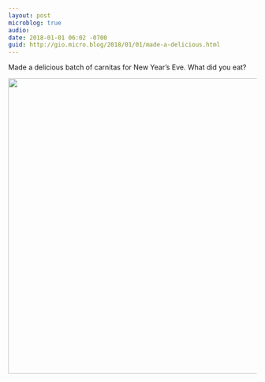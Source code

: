 ```yaml
---
layout: post
microblog: true
audio: 
date: 2018-01-01 06:02 -0700
guid: http://gio.micro.blog/2018/01/01/made-a-delicious.html
---
```

Made a delicious batch of carnitas for New Year’s Eve. What did you eat?

<img src="http://gio.micro.blog/uploads/2018/77c05441b8.jpg" width="600" height="599" />
